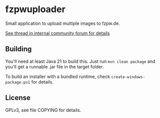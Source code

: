 # fzpwuploader

Small application to upload multiple images to fzpw.de.

[See thread in internal community forum for details](https://freizeitparkweb.de/cgi-bin/dcf/dcboard.cgi?az=show_thread&forum=DCForumID51&om=403&omm=17&viewmode=threaded)

## Building

You'll need at least Java 21 to build this. Just run `mvn clean package` and you'll get a runnable .jar file in the target folder.

To build an installer with a bundled runtime, check `create-windows-package.ps1` for details.

## License

GPLv3, see file COPYING for details.
